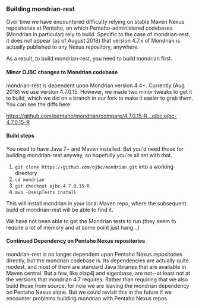 ### Building mondrian-rest

Over time we have encountered difficulty relying on stable Maven Nexus repositories at Pentaho, on which
Pentaho-administered codebases (Mondrian in particular) rely to build.  Specific to the case of mondrian-rest,
it does not appear (as of August 2018) that version 4.7.x of Mondrian is actually published to any Nexus repository,
anywhere.

As a result, to build mondrian-rest, you need to build mondrian first.

#### Minor OJBC changes to Mondrian codebase

mondrian-rest is dependent upon Mondrian version 4.4+.  Currently (Aug 2018) we use version 4.7.0.15.  However, we made two minor
tweaks to get it to build, which we did on a branch in our fork to make it easier to grab them.  You can see the diffs here:

https://github.com/pentaho/mondrian/compare/4.7.0.15-R...ojbc:ojbc-4.7.0.15-R

#### Build steps

You need to have Java 7+ and Maven installed.  But you'd need those for building mondrian-rest anyway, so hopefully you're all set with that.

1. `git clone https://github.com/ojbc/mondrian.git` into a working directory
1. `cd mondrian`
1. `git checkout ojbc-4.7.0.15-R`
1. `mvn -DskipTests install`

This will install mondrian in your local Maven repo, where the subsequent build of mondrian-rest will be able to find it.

We have not been able to get the Mondrian tests to run (they seem to require a lot of memory and at some point just hang...)

#### Continued Dependency on Pentaho Nexus repositories

mondrian-rest is no longer dependent upon Pentaho Nexus repositories directly, but the mondrian codebase is.  Its dependencies
are actually quite modest, and most of them are standard Java libraries that are available in Maven central.  But a few,
like olap4j and eigenbase, are not--at least not at the versions that mondrian 4.7 requires.  Rather than requiring that we also build those from source, for now we are leaving
the mondrian dependency on Pentaho Nexus alone.  But we could revisit this in the future if we encounter problems building
mondrian with Pentaho Nexus repos.
